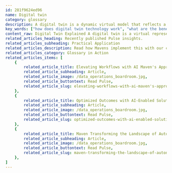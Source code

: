 ```yaml
---
id: 281f9624ed96
name: Digital twin
category: glossary
description: A digital twin is a dynamic virtual model that reflects a physical object or system, enabling real-time insights, predictive analytics, and enhanced performance through data integration for more effective asset management and reduced time to market.
key_words: ["how does digital twin technology work", "what are the benefits of using digital twins in business", "how does a digital twin improve product performance", "ways to utilize digital twin for cost efficiency", "what industries benefit most from digital twin technology", "how digital twins can reduce time to market", "role of digital twin in predictive maintenance", "integrating digital twin with real-time operational data", "best practices for implementing digital twin in manufacturing", "impact of digital twin on asset lifecycle management."]
content_raw: Digital Twin Explained A digital twin is a virtual representation of a component, system, or process, mirroring its real-world counterpart in detail with the aid of data. It serves as a prerequisite to gaining valuable insights, predicting outcomes and enhancing overall performance. By harnessing real-time data from a product, a digital twin can illuminate the product's behavior or performance which can be utilized for optimal results. Business Advantages of a Digital Twin Implementing a digital twin technology paves the way for a host of advantages, presenting a significant opportunity for businesses to maximize cost-effectiveness and swift market deployment. It eradicates the necessity for physical prototypes, thus curbing development expenditure and accelerating the time to market. Furthermore, digital twins empower engineers with early detection mechanisms for product failures, enabling proactive prevention of unexpected downtime. This not only improves product performance but also ensures the seamless functionality of day-to-day business operations. Combining a digital twin with operational data from stakeholders such as customers or maintenance organizations, leads to more effective product and asset management. Particularly in the context of industrial machinery, having a digital twin becomes incredibly valuable, fostering efficient resource usage and a comprehensive overview of assets' health and operation. At Maven Technologies, we passionately embrace the digital twin technology, partnered with experienced professionals, we aim to help businesses of all sizes unlock their productivity and reap the monumental benefits this elite technology holds. Navigate the complexities of the modern world with Maven's cutting-edge digital twin solutions.
related_articles_heading: Recently published Pulse insights.
related_articles_subheading: Practical Application
related_articles_description: Read how Mavens implement this with our clients.
related_articles_category: Glossary in Action
related_articles_items: [
	{
		related_article_title: Elevating Workflows with AI Maven's Approach,
		related_article_subheading: Article,
		related_article_image: /data_operations_boardroom.jpg,
		related_article_buttontext: Read Pulse,
		related_article_slug: elevating-workflows-with-ai-maven's-approach
	},
	{
		related_article_title: Optimized Outcomes with AI-Enabled Solutions,
		related_article_subheading: Article,
		related_article_image: /data_operations_boardroom.jpg,
		related_article_buttontext: Read Pulse,
		related_article_slug: optimized-outcomes-with-ai-enabled-solutions
	},
	{
		related_article_title: Maven Transforming the Landscape of Autonomous Vehicles,
		related_article_subheading: Article,
		related_article_image: /data_operations_boardroom.jpg,
		related_article_buttontext: Read Pulse,
		related_article_slug: maven-transforming-the-landscape-of-autonomous-vehicles
	},
]
---
```

